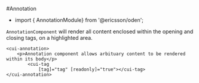 [//]: # (title: Annotation)
[//]: # (category: Form elements)
[//]: # (icon: fa-bullhorn)

#Annotation
* import { AnnotationModule} from '@ericsson/oden';

`AnnotationComponent` will render all content enclosed within the opening and closing tags, on a highlighted area.

```
<cui-annotation>
    <p>Annotation component allows arbituary content to be rendered within its body</p>
        <cui-tag
            [tag]="tag" [readonly]="true"></cui-tag>
</cui-annotation>
```